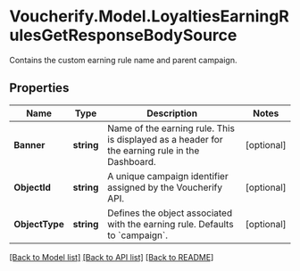 # Voucherify.Model.LoyaltiesEarningRulesGetResponseBodySource
Contains the custom earning rule name and parent campaign.

## Properties

Name | Type | Description | Notes
------------ | ------------- | ------------- | -------------
**Banner** | **string** | Name of the earning rule. This is displayed as a header for the earning rule in the Dashboard. | [optional] 
**ObjectId** | **string** | A unique campaign identifier assigned by the Voucherify API. | [optional] 
**ObjectType** | **string** | Defines the object associated with the earning rule. Defaults to &#x60;campaign&#x60;. | [optional] 

[[Back to Model list]](../README.md#documentation-for-models) [[Back to API list]](../README.md#documentation-for-api-endpoints) [[Back to README]](../README.md)

